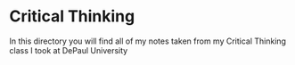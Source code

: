 # Critical Thinking

In this directory you will find all of my notes taken from my Critical Thinking class I took at DePaul University